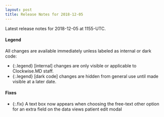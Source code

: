 ```yaml
---
layout: post
title: Release Notes for 2018-12-05
---
```


Latest release notes for 2018-12-05 at 1155-UTC.

<div class='legend' markdown='1'>

#### Legend

All changes are available immediately unless labeled as internal or dark code:

- {:.legend} [internal] changes are only visible or applicable to Clockwise.MD staff.
- {:.legend} [dark code] changes are hidden from general use until made visible at a later date.

</div>


<div class='fixes' markdown='1'>

#### Fixes

- {:.fix} A text box now appears when choosing the free-text other option for an extra field on the data views patient edit modal

</div>
